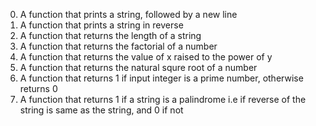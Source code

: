 0. A function that prints a string, followed by a new line
1. A function that prints a string in reverse
2. A function that returns the length of a string
3. A function that returns the factorial of a number
4. A function that returns the value of x raised to the power of y
5. A function that returns the natural squre root of a number
6. A function that returns 1 if input integer is a prime number, otherwise returns 0
7. A function that returns 1 if a string is a palindrome i.e if reverse of the string is same as the string, and 0 if not
